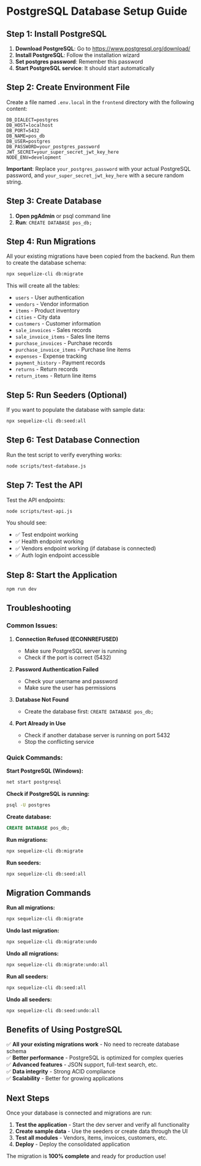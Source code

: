 # PostgreSQL Database Setup Guide

## Step 1: Install PostgreSQL

1. **Download PostgreSQL**: Go to https://www.postgresql.org/download/
2. **Install PostgreSQL**: Follow the installation wizard
3. **Set postgres password**: Remember this password
4. **Start PostgreSQL service**: It should start automatically

## Step 2: Create Environment File

Create a file named `.env.local` in the `frontend` directory with the following content:

```env
DB_DIALECT=postgres
DB_HOST=localhost
DB_PORT=5432
DB_NAME=pos_db
DB_USER=postgres
DB_PASSWORD=your_postgres_password
JWT_SECRET=your_super_secret_jwt_key_here
NODE_ENV=development
```

**Important**: Replace `your_postgres_password` with your actual PostgreSQL password, and `your_super_secret_jwt_key_here` with a secure random string.

## Step 3: Create Database

1. **Open pgAdmin** or psql command line
2. **Run**: `CREATE DATABASE pos_db;`

## Step 4: Run Migrations

All your existing migrations have been copied from the backend. Run them to create the database schema:

```bash
npx sequelize-cli db:migrate
```

This will create all the tables:
- `users` - User authentication
- `vendors` - Vendor information
- `items` - Product inventory
- `cities` - City data
- `customers` - Customer information
- `sale_invoices` - Sales records
- `sale_invoice_items` - Sales line items
- `purchase_invoices` - Purchase records
- `purchase_invoice_items` - Purchase line items
- `expenses` - Expense tracking
- `payment_history` - Payment records
- `returns` - Return records
- `return_items` - Return line items

## Step 5: Run Seeders (Optional)

If you want to populate the database with sample data:

```bash
npx sequelize-cli db:seed:all
```

## Step 6: Test Database Connection

Run the test script to verify everything works:

```bash
node scripts/test-database.js
```

## Step 7: Test the API

Test the API endpoints:

```bash
node scripts/test-api.js
```

You should see:
- ✅ Test endpoint working
- ✅ Health endpoint working
- ✅ Vendors endpoint working (if database is connected)
- ✅ Auth login endpoint accessible

## Step 8: Start the Application

```bash
npm run dev
```

## Troubleshooting

### Common Issues:

1. **Connection Refused (ECONNREFUSED)**
   - Make sure PostgreSQL server is running
   - Check if the port is correct (5432)

2. **Password Authentication Failed**
   - Check your username and password
   - Make sure the user has permissions

3. **Database Not Found**
   - Create the database first: `CREATE DATABASE pos_db;`

4. **Port Already in Use**
   - Check if another database server is running on port 5432
   - Stop the conflicting service

### Quick Commands:

**Start PostgreSQL (Windows):**
```bash
net start postgresql
```

**Check if PostgreSQL is running:**
```bash
psql -U postgres
```

**Create database:**
```sql
CREATE DATABASE pos_db;
```

**Run migrations:**
```bash
npx sequelize-cli db:migrate
```

**Run seeders:**
```bash
npx sequelize-cli db:seed:all
```

## Migration Commands

**Run all migrations:**
```bash
npx sequelize-cli db:migrate
```

**Undo last migration:**
```bash
npx sequelize-cli db:migrate:undo
```

**Undo all migrations:**
```bash
npx sequelize-cli db:migrate:undo:all
```

**Run all seeders:**
```bash
npx sequelize-cli db:seed:all
```

**Undo all seeders:**
```bash
npx sequelize-cli db:seed:undo:all
```

## Benefits of Using PostgreSQL

✅ **All your existing migrations work** - No need to recreate database schema  
✅ **Better performance** - PostgreSQL is optimized for complex queries  
✅ **Advanced features** - JSON support, full-text search, etc.  
✅ **Data integrity** - Strong ACID compliance  
✅ **Scalability** - Better for growing applications  

## Next Steps

Once your database is connected and migrations are run:

1. **Test the application** - Start the dev server and verify all functionality
2. **Create sample data** - Use the seeders or create data through the UI
3. **Test all modules** - Vendors, items, invoices, customers, etc.
4. **Deploy** - Deploy the consolidated application

The migration is **100% complete** and ready for production use! 